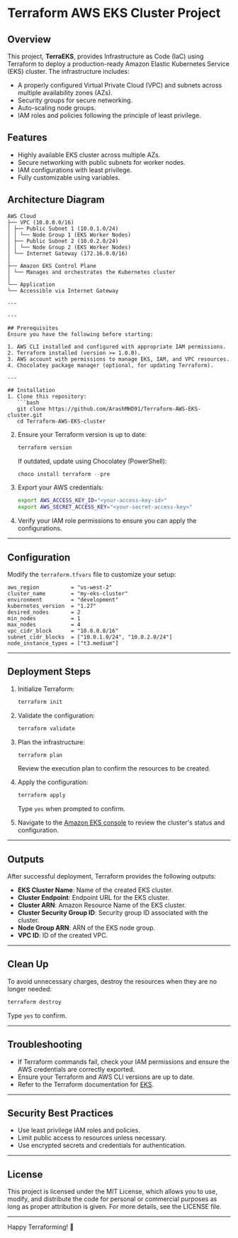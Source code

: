 # Terraform AWS EKS Cluster Project

## Overview
This project, **TerraEKS**, provides Infrastructure as Code (IaC) using Terraform to deploy a production-ready Amazon Elastic Kubernetes Service (EKS) cluster. The infrastructure includes:

- A properly configured Virtual Private Cloud (VPC) and subnets across multiple availability zones (AZs).
- Security groups for secure networking.
- Auto-scaling node groups.
- IAM roles and policies following the principle of least privilege.

## Features
- Highly available EKS cluster across multiple AZs.
- Secure networking with public subnets for worker nodes.
- IAM configurations with least privilege.
- Fully customizable using variables.

## Architecture Diagram

```
AWS Cloud
├── VPC (10.0.0.0/16)
│ ├── Public Subnet 1 (10.0.1.0/24)
│ │ └── Node Group 1 (EKS Worker Nodes)
│ ├── Public Subnet 2 (10.0.2.0/24)
│ │ └── Node Group 2 (EKS Worker Nodes)
│ └── Internet Gateway (172.16.0.0/16)
│
├── Amazon EKS Control Plane
│ └── Manages and orchestrates the Kubernetes cluster
│
└── Application
└── Accessible via Internet Gateway

---

---

## Prerequisites
Ensure you have the following before starting:

1. AWS CLI installed and configured with appropriate IAM permissions.
2. Terraform installed (version >= 1.0.0).
3. AWS account with permissions to manage EKS, IAM, and VPC resources.
4. Chocolatey package manager (optional, for updating Terraform).

---

## Installation
1. Clone this repository:
   ```bash
   git clone https://github.com/ArashMHD91/Terraform-AWS-EKS-cluster.git
   cd Terraform-AWS-EKS-cluster
   ```

2. Ensure your Terraform version is up to date:
   ```bash
   terraform version
   ```
   If outdated, update using Chocolatey (PowerShell):
   ```powershell
   choco install terraform --pre
   ```

3. Export your AWS credentials:
   ```bash
   export AWS_ACCESS_KEY_ID="<your-access-key-id>"
   export AWS_SECRET_ACCESS_KEY="<your-secret-access-key>"
   ```

4. Verify your IAM role permissions to ensure you can apply the configurations.

---

## Configuration
Modify the `terraform.tfvars` file to customize your setup:
```hcl
aws_region          = "us-west-2"
cluster_name        = "my-eks-cluster"
environment         = "development"
kubernetes_version  = "1.27"
desired_nodes       = 2
min_nodes           = 1
max_nodes           = 4
vpc_cidr_block      = "10.0.0.0/16"
subnet_cidr_blocks  = ["10.0.1.0/24", "10.0.2.0/24"]
node_instance_types = ["t3.medium"]
```

---

## Deployment Steps
1. Initialize Terraform:
   ```bash
   terraform init
   ```

2. Validate the configuration:
   ```bash
   terraform validate
   ```

3. Plan the infrastructure:
   ```bash
   terraform plan
   ```
   Review the execution plan to confirm the resources to be created.

4. Apply the configuration:
   ```bash
   terraform apply
   ```
   Type `yes` when prompted to confirm.

5. Navigate to the [Amazon EKS console](https://console.aws.amazon.com/eks/home) to review the cluster's status and configuration.

---

## Outputs
After successful deployment, Terraform provides the following outputs:

- **EKS Cluster Name**: Name of the created EKS cluster.
- **Cluster Endpoint**: Endpoint URL for the EKS cluster.
- **Cluster ARN**: Amazon Resource Name of the EKS cluster.
- **Cluster Security Group ID**: Security group ID associated with the cluster.
- **Node Group ARN**: ARN of the EKS node group.
- **VPC ID**: ID of the created VPC.

---

## Clean Up
To avoid unnecessary charges, destroy the resources when they are no longer needed:
```bash
terraform destroy
```
Type `yes` to confirm.

---

## Troubleshooting
- If Terraform commands fail, check your IAM permissions and ensure the AWS credentials are correctly exported.
- Ensure your Terraform and AWS CLI versions are up to date.
- Refer to the Terraform documentation for [EKS](https://registry.terraform.io/providers/hashicorp/aws/latest/docs/resources/eks_cluster).

---

## Security Best Practices
- Use least privilege IAM roles and policies.
- Limit public access to resources unless necessary.
- Use encrypted secrets and credentials for authentication.

---

## License
This project is licensed under the MIT License, which allows you to use, modify, and distribute the code for personal or commercial purposes as long as proper attribution is given. For more details, see the LICENSE file.

---

Happy Terraforming! 🎉

